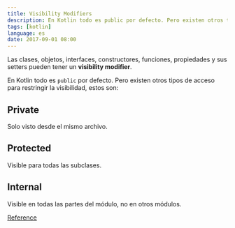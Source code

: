```yaml
---
title: Visibility Modifiers
description: En Kotlin todo es public por defecto. Pero existen otros tipos de acceso para restringir la visibilidad.
tags: [kotlin]
language: es
date: 2017-09-01 08:00
---
```


Las clases, objetos, interfaces, constructores, funciones, propiedades y sus setters pueden tener un __visibility modifier__.

En Kotlin todo es `public` por defecto. Pero existen otros tipos de acceso para restringir la visibilidad, estos son:

## Private

Solo visto desde el mismo archivo.

## Protected

Visible para todas las subclases.

## Internal

Visible en todas las partes del módulo, no en otros módulos.



[Reference](https://kotlinlang.org/docs/reference/visibility-modifiers.html)
